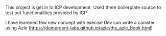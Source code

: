 This project is get in to ICP development, 
Used there boilerplate source to test out functionalities provided by ICP

I have learened few new concept with execise 
Dev can write a canister using Azle (https://demergent-labs.github.io/azle/the_azle_book.html)
